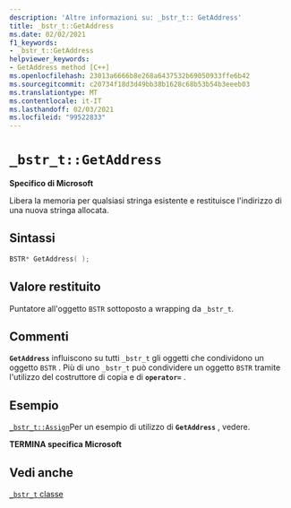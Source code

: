 ```yaml
---
description: 'Altre informazioni su: _bstr_t:: GetAddress'
title: _bstr_t::GetAddress
ms.date: 02/02/2021
f1_keywords:
- _bstr_t::GetAddress
helpviewer_keywords:
- GetAddress method [C++]
ms.openlocfilehash: 23013a6666b8e268a6437532b69050933ffe6b42
ms.sourcegitcommit: c20734f18d3d49bb38b1628c68b53b54b3eeeb03
ms.translationtype: MT
ms.contentlocale: it-IT
ms.lasthandoff: 02/03/2021
ms.locfileid: "99522833"
---
```

# `_bstr_t::GetAddress`

**Specifico di Microsoft**

Libera la memoria per qualsiasi stringa esistente e restituisce l'indirizzo di una nuova stringa allocata.

## <a name="syntax"></a>Sintassi

```cpp
BSTR* GetAddress( );
```

## <a name="return-value"></a>Valore restituito

Puntatore all'oggetto `BSTR` sottoposto a wrapping da `_bstr_t`.

## <a name="remarks"></a>Commenti

**`GetAddress`** influiscono su tutti `_bstr_t` gli oggetti che condividono un oggetto `BSTR` . Più di uno `_bstr_t` può condividere un oggetto `BSTR` tramite l'utilizzo del costruttore di copia e di **`operator=`** .

## <a name="example"></a>Esempio

[`_bstr_t::Assign`](../cpp/bstr-t-assign.md)Per un esempio di utilizzo di **`GetAddress`** , vedere.

**TERMINA specifica Microsoft**

## <a name="see-also"></a>Vedi anche

[`_bstr_t` classe](../cpp/bstr-t-class.md)